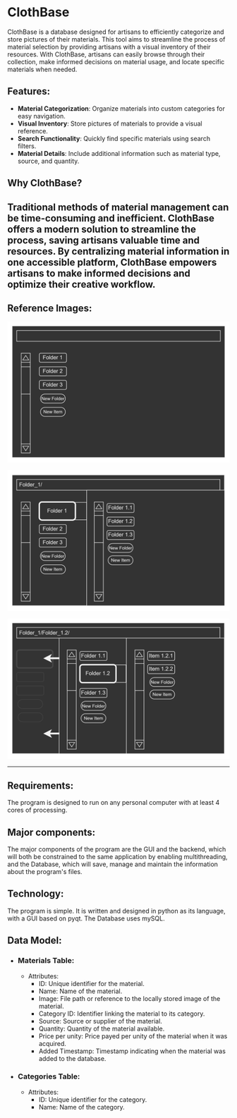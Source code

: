 # ClothBase

ClothBase is a database designed for artisans to efficiently categorize and store pictures of their materials. This tool aims to streamline the process of material selection by providing artisans with a visual inventory of their resources. With ClothBase, artisans can easily browse through their collection, make informed decisions on material usage, and locate specific materials when needed.

## Features:

- **Material Categorization**: Organize materials into custom categories for easy navigation.
- **Visual Inventory**: Store pictures of materials to provide a visual reference.
- **Search Functionality**: Quickly find specific materials using search filters.
- **Material Details**: Include additional information such as material type, source, and quantity.

## Why ClothBase?

Traditional methods of material management can be time-consuming and inefficient. ClothBase offers a modern solution to streamline the process, saving artisans valuable time and resources. By centralizing material information in one accessible platform, ClothBase empowers artisans to make informed decisions and optimize their creative workflow.
---
## Reference Images:

![alt text](https://github.com/BrenoBDias/ClothBase/blob/main/Images/6L0UM5XVMlAAAAAElFTkSuQmCC.png)

![alt text](https://github.com/BrenoBDias/ClothBase/blob/main/Images/wULxAyFHVUVPgAAAABJRU5ErkJggg.png)

![alt text](https://github.com/BrenoBDias/ClothBase/blob/main/Images/w8Dk6LMtTp2sQAAAABJRU5ErkJggg.png)

---

## Requirements:
The program is designed to run on any personal computer with at least 4 cores of processing.

## Major components:
The major components of the program are the GUI and the backend, which will both be constrained to the same application by enabling multithreading, and the Database, which will save, manage and maintain the information about the program's files.

## Technology:
The program is simple. It is written and designed in python as its language, with a GUI based on pyqt. The Database uses mySQL.

## Data Model:
   - ### Materials Table:
     - Attributes:
       - ID: Unique identifier for the material.
       - Name: Name of the material.
       - Image: File path or reference to the locally stored image of the material.
       - Category ID: Identifier linking the material to its category.
       - Source: Source or supplier of the material.
       - Quantity: Quantity of the material available.
       - Price per unity: Price payed per unity of the material when it was acquired.
       - Added Timestamp: Timestamp indicating when the material was added to the database.
   - ### Categories Table:
     - Attributes:
       - ID: Unique identifier for the category.
       - Name: Name of the category.